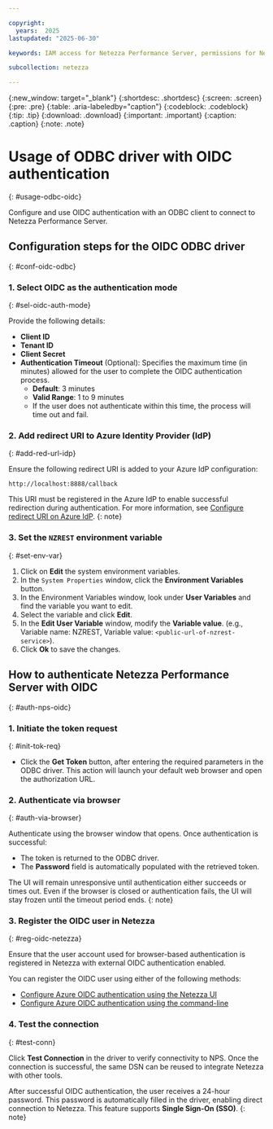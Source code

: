 ```yaml
---

copyright:
  years:  2025
lastupdated: "2025-06-30"

keywords: IAM access for Netezza Performance Server, permissions for Netezza Performance Server, identity and access management for Netezza Performance Server, roles for Netezza Performance Server, actions for Netezza Performance Server, assigning access for Netezza Performance Server

subcollection: netezza

---
```


{:new_window: target="_blank"}
{:shortdesc: .shortdesc}
{:screen: .screen}
{:pre: .pre}
{:table: .aria-labeledby="caption"}
{:codeblock: .codeblock}
{:tip: .tip}
{:download: .download}
{:important: .important}
{:caption: .caption}
{:note: .note}

# Usage of ODBC driver with OIDC authentication
{: #usage-odbc-oidc}

Configure and use OIDC authentication with an ODBC client to connect to Netezza Performance Server.

## Configuration steps for the OIDC ODBC driver
{: #conf-oidc-odbc}

### 1. Select OIDC as the authentication mode
{: #sel-oidc-auth-mode}

Provide the following details:

- **Client ID**
- **Tenant ID**
- **Client Secret**
- **Authentication Timeout** (Optional): Specifies the maximum time (in minutes) allowed for the user to complete the OIDC authentication process.
    - **Default**: 3 minutes
    - **Valid Range**: 1 to 9 minutes
    - If the user does not authenticate within this time, the process will time out and fail.

### 2. Add redirect URI to Azure Identity Provider (IdP)
{: #add-red-url-idp}

Ensure the following redirect URI is added to your Azure IdP configuration:

```url
http://localhost:8888/callback
```

This URI must be registered in the Azure IdP to enable successful redirection during authentication. For more information, see [Configure redirect URI on Azure IdP](/docs/netezza?topic=netezza-oidc-docs#cruai).
{: note}

### 3. Set the `NZREST` environment variable
{: #set-env-var}

1. Click on **Edit** the system environment variables.
2. In the `System Properties` window, click the **Environment Variables** button.
3. In the Environment Variables window, look under **User Variables** and find the variable you want to edit.
4. Select the variable and click **Edit**.
5. In the **Edit User Variable** window, modify the **Variable value**.  (e.g., Variable name: NZREST, Variable value: `<public-url-of-nzrest-service>`).
6. Click **Ok** to save the changes.

## How to authenticate Netezza Performance Server with OIDC
{: #auth-nps-oidc}

### 1. Initiate the token request
{: #init-tok-req}

- Click the **Get Token** button, after entering the required parameters in the ODBC driver. This action will launch your default web browser and open the authorization URL.

### 2. Authenticate via browser
{: #auth-via-browser}

Authenticate using the browser window that opens.
Once authentication is successful:

- The token is returned to the ODBC driver.
- The **Password** field is automatically populated with the retrieved token.

The UI will remain unresponsive until authentication either succeeds or times out. Even if the browser is closed or authentication fails, the UI will stay frozen until the timeout period ends.
{: note}

### 3. Register the OIDC user in Netezza
{: #reg-oidc-netezza}

Ensure that the user account used for browser-based authentication is registered in Netezza with external OIDC authentication enabled.

You can register the OIDC user using either of the following methods:

- [Configure Azure OIDC authentication using the Netezza UI](/docs/netezza?topic=netezza-enable_oidciamauth#setting_oidc_wc)
- [Configure Azure OIDC authentication using the command-line](/docs/netezza?topic=netezza-enable_oidciamauth#oidcmprocedure)

### 4. Test the connection
{: #test-conn}

Click **Test Connection** in the driver to verify connectivity to NPS.
Once the connection is successful, the same DSN can be reused to integrate Netezza with other tools.

After successful OIDC authentication, the user receives a 24-hour password. This password is automatically filled in the driver, enabling direct connection to Netezza. This feature supports **Single Sign-On (SSO)**.
{: note}
